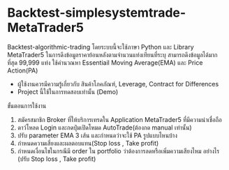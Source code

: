 # Backtest-simplesystemtrade-MetaTrader5
Backtest-algorithmic-trading โดยระบบนี้จะใช้ภาษา Python และ Library MetaTrader5 
ในการดึงข้อมูลราคาย้อนหลังตามจำนวนแท่งเทียนที่ระบุ สามารถดึงข้อมูลได้มากที่สุด 99,999 แท่ง ใช้คำนวณหา
Essentiail Moving Average(EMA) และ 
Price Action(PA) 
* ผู้ใช้งานควรมีความรู้เกี่ยวกับ สินค้าโภคภัณฑ์, Leverage, Contract for Differences
* Project นี้ใช้ในการทดสอบเท่านั้น (Demo)
 
ขั้นตอนการใช้งาน
1. สมัครสมาชิก Broker ที่ให้บริการเทรดใน Application MetaTrader5 ที่มีความน่าเชื่อถือ
2. ดาว์โหลด Login และกดปุ่มเปิดโหมด AutoTrade(ต้องกด manual เท่านั้น)
3. ปรับ parameter EMA 3 เส้น และกำหนดว่าจะใช้ PA รูปแบบไหนบ้าง
4. กำหนดความเสี่ยงและผลตอบแทน(Stop loss , Take profit)
5. กำหนดเงื่อนไขในกรณีมี order ใน portfolio ว่าต้องการลดหรือเพิ่มความเสียงไหม
อย่างไร (ปรับ Stop loss , Take profit)
